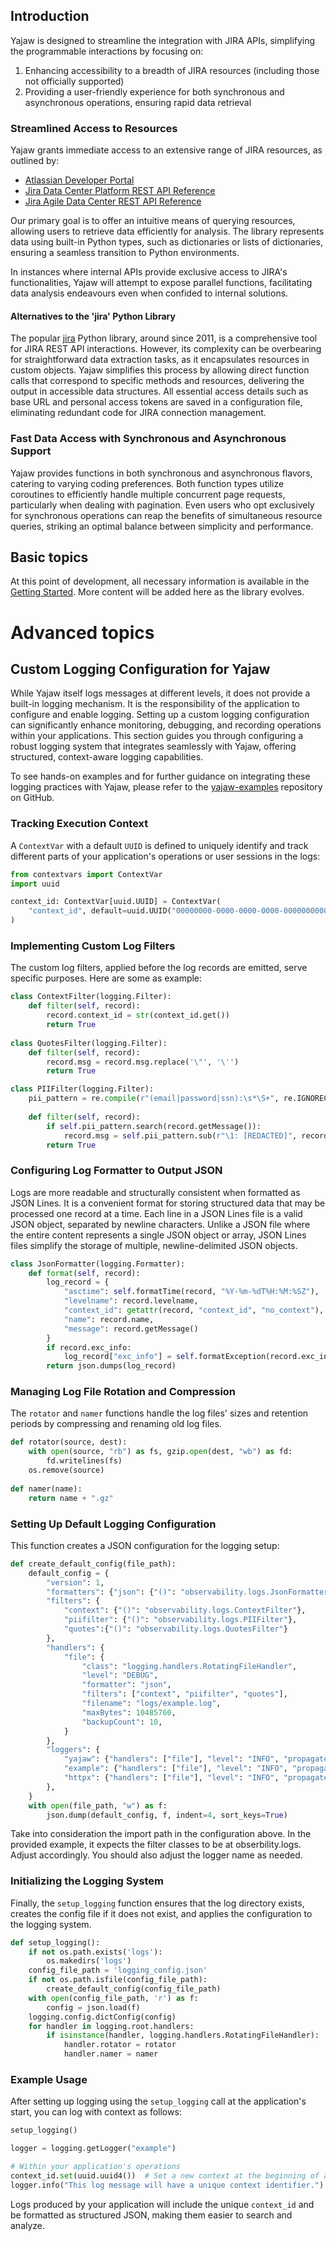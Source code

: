 ## Introduction

Yajaw is designed to streamline the integration with JIRA APIs, simplifying the programmable interactions by focusing on:

1. Enhancing accessibility to a breadth of JIRA resources (including those not officially supported)
2. Providing a user-friendly experience for both synchronous and asynchronous operations, ensuring rapid data retrieval

### Streamlined Access to Resources

Yajaw grants immediate access to an extensive range of JIRA resources, as outlined by:

* [Atlassian Developer Portal](https://developer.atlassian.com/cloud/jira/platform/rest/v2/intro)
* [Jira Data Center Platform REST API Reference](https://docs.atlassian.com/software/jira/docs/api/REST/latest)
* [Jira Agile Data Center REST API Reference](https://docs.atlassian.com/jira-software/REST/latest)

Our primary goal is to offer an intuitive means of querying resources, allowing users to retrieve data efficiently for analysis. The library represents data using built-in Python types, such as dictionaries or lists of dictionaries, ensuring a seamless transition to Python environments.

In instances where internal APIs provide exclusive access to JIRA's functionalities, Yajaw will attempt to expose parallel functions, facilitating data analysis endeavours even when confided to internal solutions.

#### Alternatives to the 'jira' Python Library

The popular [jira](https://pypi.org/project/jira/) Python library, around since 2011, is a comprehensive tool for JIRA REST API interactions. However, its complexity can be overbearing for straightforward data extraction tasks, as it encapsulates resources in custom objects. Yajaw simplifies this process by allowing direct function calls that correspond to specific methods and resources, delivering the output in accessible data structures. All essential access details such as base URL and personal access tokens are saved in a configuration file, eliminating redundant code for JIRA connection management.

### Fast Data Access with Synchronous and Asynchronous Support

Yajaw provides functions in both synchronous and asynchronous flavors, catering to varying coding preferences. Both function types utilize coroutines to efficiently handle multiple concurrent page requests, particularly when dealing with pagination. Even users who opt exclusively for synchronous operations can reap the benefits of simultaneous resource queries, striking an optimal balance between simplicity and performance.

## Basic topics

At this point of development, all necessary information is available in the [Getting Started](../getting-started/index.md). More content will be added here as the library evolves.

# Advanced topics

## Custom Logging Configuration for Yajaw

While Yajaw itself logs messages at different levels, it does not provide a built-in logging mechanism. It is the responsibility of the application to configure and enable logging. Setting up a custom logging configuration can significantly enhance monitoring, debugging, and recording operations within your applications. This section guides you through configuring a robust logging system that integrates seamlessly with Yajaw, offering structured, context-aware logging capabilities.

To see hands-on examples and for further guidance on integrating these logging practices with Yajaw, please refer to the [yajaw-examples](https://github.com/rmrighes/yajaw-examples) repository on GitHub.

### Tracking Execution Context

A `ContextVar` with a default `UUID` is defined to uniquely identify and track different parts of your application's operations or user sessions in the logs:

```python
from contextvars import ContextVar
import uuid

context_id: ContextVar[uuid.UUID] = ContextVar(
    "context_id", default=uuid.UUID("00000000-0000-0000-0000-000000000000")
)
```

### Implementing Custom Log Filters

The custom log filters, applied before the log records are emitted, serve specific purposes. Here are some as example:

```python
class ContextFilter(logging.Filter):
    def filter(self, record):
        record.context_id = str(context_id.get())
        return True
    
class QuotesFilter(logging.Filter):
    def filter(self, record):
        record.msg = record.msg.replace('\"', '\'')
        return True

class PIIFilter(logging.Filter):
    pii_pattern = re.compile(r"(email|password|ssn):\s*\S+", re.IGNORECASE)
    
    def filter(self, record):
        if self.pii_pattern.search(record.getMessage()):
            record.msg = self.pii_pattern.sub(r"\1: [REDACTED]", record.msg)
        return True
```

### Configuring Log Formatter to Output JSON

Logs are more readable and structurally consistent when formatted as JSON Lines. It is a convenient format for storing structured data that may be processed one record at a time. Each line in a JSON Lines file is a valid JSON object, separated by newline characters. Unlike a JSON file where the entire content represents a single JSON object or array, JSON Lines files simplify the storage of multiple, newline-delimited JSON objects.

```python
class JsonFormatter(logging.Formatter):
    def format(self, record):
        log_record = {
            "asctime": self.formatTime(record, "%Y-%m-%dT%H:%M:%SZ"),
            "levelname": record.levelname,
            "context_id": getattr(record, "context_id", "no_context"),
            "name": record.name,
            "message": record.getMessage()
        }
        if record.exc_info:
            log_record["exc_info"] = self.formatException(record.exc_info)
        return json.dumps(log_record)
```

### Managing Log File Rotation and Compression

The `rotator` and `namer` functions handle the log files' sizes and retention periods by compressing and renaming old log files.

```python
def rotator(source, dest):
    with open(source, "rb") as fs, gzip.open(dest, "wb") as fd:
        fd.writelines(fs)
    os.remove(source)
    
def namer(name):
    return name + ".gz"
```

### Setting Up Default Logging Configuration

This function creates a JSON configuration for the logging setup:

```python
def create_default_config(file_path):
    default_config = {
        "version": 1,
        "formatters": {"json": {"()": "observability.logs.JsonFormatter"}},
        "filters": {
            "context": {"()": "observability.logs.ContextFilter"},
            "piifilter": {"()": "observability.logs.PIIFilter"},
            "quotes":{"()": "observability.logs.QuotesFilter"}
        },
        "handlers": {
            "file": {
                "class": "logging.handlers.RotatingFileHandler",
                "level": "DEBUG",
                "formatter": "json",
                "filters": ["context", "piifilter", "quotes"],
                "filename": "logs/example.log",
                "maxBytes": 10485760,
                "backupCount": 10,
            }
        },
        "loggers": {
            "yajaw": {"handlers": ["file"], "level": "INFO", "propagate": True},
            "example": {"handlers": ["file"], "level": "INFO", "propagate": True},
            "httpx": {"handlers": ["file"], "level": "INFO", "propagate": True},
        },
    }
    with open(file_path, "w") as f:
        json.dump(default_config, f, indent=4, sort_keys=True)
```

Take into consideration the import path in the configuration above. In the provided example, it expects the filter classes to be at obserbility.logs. Adjust accordingly.
You should also adjust the logger name as needed.

### Initializing the Logging System

Finally, the `setup_logging` function ensures that the log directory exists, creates the config file if it does not exist, and applies the configuration to the logging system.

```python
def setup_logging():
    if not os.path.exists('logs'):
        os.makedirs('logs')
    config_file_path = 'logging_config.json'
    if not os.path.isfile(config_file_path):
        create_default_config(config_file_path)
    with open(config_file_path, 'r') as f:
        config = json.load(f)
    logging.config.dictConfig(config)
    for handler in logging.root.handlers:
        if isinstance(handler, logging.handlers.RotatingFileHandler):
            handler.rotator = rotator
            handler.namer = namer
```

### Example Usage 

After setting up logging using the `setup_logging` call at the application's start, you can log with context as follows:

```python
setup_logging()

logger = logging.getLogger("example")

# Within your application's operations
context_id.set(uuid.uuid4())  # Set a new context at the beginning of an operation
logger.info("This log message will have a unique context identifier.")
```

Logs produced by your application will include the unique `context_id` and be formatted as structured JSON, making them easier to search and analyze.
